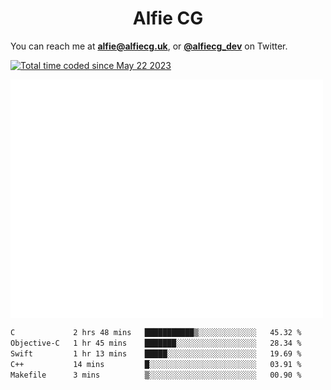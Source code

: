 <h1 align="center">Alfie CG</h1>

You can reach me at **alfie@alfiecg.uk**, or **[@alfiecg_dev](https://twitter.com/alfiecg_dev)** on Twitter.

<a href="https://wakatime.com/@61592169-b9cf-4af8-b6fa-8ac7d4369b01"><img src="https://wakatime.com/badge/user/61592169-b9cf-4af8-b6fa-8ac7d4369b01.svg" alt="Total time coded since May 22 2023" /></a>


<img align="center" src="/github-metrics.svg" alt="Metrics" width="500">

 <!--[![GitHub Streak](https://streak-stats.demolab.com/?user=alfiecg24)](https://git.io/streak-stats)-->

<!--START_SECTION:waka-->

```txt
C             2 hrs 48 mins   ███████████▒░░░░░░░░░░░░░   45.32 %
Objective-C   1 hr 45 mins    ███████░░░░░░░░░░░░░░░░░░   28.34 %
Swift         1 hr 13 mins    █████░░░░░░░░░░░░░░░░░░░░   19.69 %
C++           14 mins         █░░░░░░░░░░░░░░░░░░░░░░░░   03.91 %
Makefile      3 mins          ▒░░░░░░░░░░░░░░░░░░░░░░░░   00.90 %
```

<!--END_SECTION:waka-->
